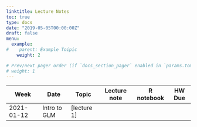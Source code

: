 ```yaml
---
linktitle: Lecture Notes
toc: true
type: docs
date: "2019-05-05T00:00:00Z"
draft: false
menu:
  example:
#    parent: Example Toipic
    weight: 2

# Prev/next pager order (if `docs_section_pager` enabled in `params.toml`)
# weight: 1
---
```


Week | Date | Topic | Lecture note | R notebook | HW Due
---|---|---|---|---|---
2021-01-12 | Intro to GLM | [lecture 1] | |


